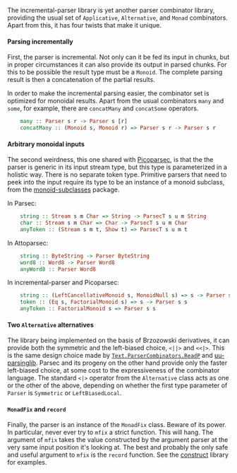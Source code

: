 The incremental-parser library is yet another parser combinator library, providing the usual set of `Applicative`,
`Alternative`, and `Monad` combinators. Apart from this, it has four twists that make it unique.

#### Parsing incrementally

First, the parser is incremental. Not only can it be fed its input in chunks, but in proper circumstances it can also
provide its output in parsed chunks. For this to be possible the result type must be a `Monoid`. The complete parsing
result is then a concatenation of the partial results.

In order to make the incremental parsing easier, the combinator set is optimized for monoidal results. Apart from the
usual combinators `many` and `some`, for example, there are `concatMany` and `concatSome` operators.

```haskell
    many :: Parser s r -> Parser s [r]
    concatMany :: (Monoid s, Monoid r) => Parser s r -> Parser s r
```

#### Arbitrary monoidal inputs

The second weirdness, this one shared with [Picoparsec](http://hackage.haskell.org/package/picoparsec), is that the the
parser is generic in its input stream type, but this type is parameterized in a holistic way. There is no separate token
type. Primitive parsers that need to peek into the input require its type to be an instance of a monoid subclass, from
the [monoid-subclasses](http://hackage.haskell.org/package/monoid-subclasses) package.

In Parsec:

```haskell
    string :: Stream s m Char => String -> ParsecT s u m String
    char :: Stream s m Char => Char -> ParsecT s u m Char
    anyToken :: (Stream s m t, Show t) => ParsecT s u m t
```

In Attoparsec:

```haskell
    string :: ByteString -> Parser ByteString
    word8 :: Word8 -> Parser Word8
    anyWord8 :: Parser Word8
```

In incremental-parser and Picoparsec:

```haskell
    string :: (LeftCancellativeMonoid s, MonoidNull s) => s -> Parser s s
    token :: (Eq s, FactorialMonoid s) => s -> Parser s s
    anyToken :: FactorialMonoid s => Parser s s
```

#### Two `Alternative` alternatives

The library being implemented on the basis of Brzozowski derivatives, it can provide both the symmetric and the
left-biased choice, `<||>` and `<<|>`. This is the same design choice made by
[`Text.ParserCombinators.ReadP`](http://hackage.haskell.org/package/base/docs/Text-ParserCombinators-ReadP.html#g:2) and
[uu-parsinglib](http://hackage.haskell.org/package/uu-parsinglib). Parsec and its progeny on the other hand provide only
the faster left-biased choice, at some cost to the expressiveness of the combinator language. The standard `<|>`
operator from the `Alternative` class acts as one or the other of the above, depending on whether the first type
parameter of `Parser` is `Symmetric` or `LeftBiasedLocal`.

#### `MonadFix` and `record`

Finally, the parser is an instance of the `MonadFix` class. Beware of its power. In particular, never ever try to
`mfix` a strict function. This will hang. The argument of `mfix` takes the value constructed by the argument parser at
the very same input position it's looking at. The best and probably the only safe and useful argument to `mfix` is the
`record` function. See the [construct](https://hackage.haskell.org/package/construct) library for examples.
